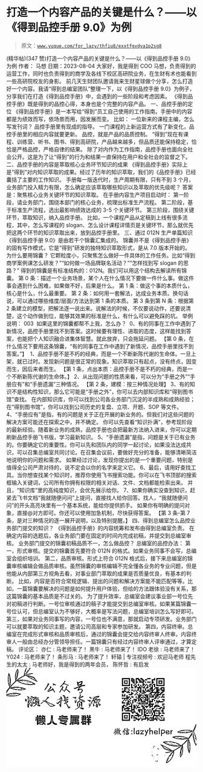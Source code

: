 # 打造一个内容产品的关键是什么？——以《得到品控手册 9.0》为例

> 原文：[`www.yuque.com/for_lazy/thfiu8/exxtfgvdya1p2sg8`](https://www.yuque.com/for_lazy/thfiu8/exxtfgvdya1p2sg8)

<ne-h2 id="406129a3" data-lake-id="406129a3"><ne-heading-ext><ne-heading-anchor></ne-heading-anchor><ne-heading-fold></ne-heading-fold></ne-heading-ext><ne-heading-content><ne-text id="u0ab5975c">(精华帖)(347 赞)打造一个内容产品的关键是什么？——以《得到品控手册 9.0》为例</ne-text></ne-heading-content></ne-h2> <ne-p id="ucbffcf7a" data-lake-id="ucbffcf7a"><ne-text id="u452f3cf7">作者： 马想</ne-text></ne-p> <ne-p id="uaf40a889" data-lake-id="uaf40a889"><ne-text id="u79d4ab40">日期：2023-08-04</ne-text></ne-p> <ne-p id="uc6ad061b" data-lake-id="uc6ad061b"><ne-text id="u2c1f8c50">大家好，我是得到 COO 马想，负责得到的运营工作，同时也负责得到的商学及各线下校区高研院业务，在生财有术也能看到一些高研院校友的身影。</ne-text></ne-p> <ne-p id="ueaea7b05" data-lake-id="ueaea7b05"><ne-text id="uaf5360d0">前几天生财团队邀请我来生财星球做个分享，怎么打造好一个内容。我请“得到总编室团队”整理一下，以《得到品控手册 9.0》为例子，分享我们在打造《得到品控手册》中，会遇到的一些阶段和考虑因素。</ne-text></ne-p> <ne-p id="u5cb6e186" data-lake-id="u5cb6e186"><ne-text id="ufc9949a9">《得到品控手册》既是得到的品控心得，本身也是个完整的内容产品。</ne-text></ne-p> <ne-h3 id="e43562d4" data-lake-id="e43562d4"><ne-heading-ext><ne-heading-anchor></ne-heading-anchor><ne-heading-fold></ne-heading-fold></ne-heading-ext><ne-heading-content><ne-text id="u5e56b2da">一、品控手册的定位</ne-text></ne-heading-content></ne-h3> <ne-p id="u1852f550" data-lake-id="u1852f550"><ne-text id="u1c024b59">《得到品控手册》是一本写给“得到”员工自己使用的工作指南。手册中的内容都是为绩效而写，依场景而用，因发展而变。</ne-text></ne-p> <ne-p id="u24effe8f" data-lake-id="u24effe8f"><ne-text id="uefa3c8b2">比如：</ne-text></ne-p> <ne-p id="u117030d2" data-lake-id="u117030d2"><ne-text id="ub7b24cd2">一位新来的课程主编，怎么写发刊词？</ne-text></ne-p> <ne-p id="uf40a5e6e" data-lake-id="uf40a5e6e"><ne-text id="u7b67931a">品控手册里有现成的指导。</ne-text></ne-p> <ne-p id="u1a417670" data-lake-id="u1a417670"><ne-text id="u2a91f3dc">一门课程的上新运营方式有了新变化，品控手册里的相应内容就要更新。</ne-text></ne-p> <ne-p id="u8f5196aa" data-lake-id="u8f5196aa"><ne-text id="ucd350c9f">品控，就是产品的品质控制。</ne-text></ne-p> <ne-p id="u7aa9b397" data-lake-id="u7aa9b397"><ne-text id="u40535a4b">“得到”现在有课程、训练营、听书、图书、得到高研院，产品越来越多，但品质还能保持稳定，恰恰是严格品控，严格自律的结果。</ne-text></ne-p> <ne-p id="u34e1beca" data-lake-id="u34e1beca"><ne-text id="ufa089c08">除了对内作为工作指南，品控手册也面向全社会公开。这是为了让“得到”的行为和结果一直保持在用户和全社会的监督之下。</ne-text></ne-p> <ne-h3 id="bbdbca00" data-lake-id="bbdbca00"><ne-heading-ext><ne-heading-anchor></ne-heading-anchor><ne-heading-fold></ne-heading-fold></ne-heading-ext><ne-heading-content><ne-text id="uc163b3bc">二、品控手册的内容是萃取核心业务环节知识的成果</ne-text></ne-heading-content></ne-h3> <ne-p id="u78d95aee" data-lake-id="u78d95aee"><ne-text id="ue71f6463">《得到品控手册》实际上是“得到”对内知识萃取的成果。经过了历年的知识萃取，我们的《品控手册》已经囊括了主要的工作知识。</ne-text></ne-p> <ne-p id="u18191260" data-lake-id="u18191260"><ne-text id="u847c8ec6">手册每一版迭代时，生产周期有限，只有不到 3 个月，业务部门投入精力有限，怎么确定应该萃取哪些知识以及萃取的优先级呢？</ne-text></ne-p> <ne-p id="ue90e5d26" data-lake-id="ue90e5d26"><ne-text id="u4cae421c">答案是：聚焦核心业务关键环节的知识萃取。</ne-text></ne-p> <ne-p id="uff350641" data-lake-id="uff350641"><ne-text id="u5efd8b84">在手册内容生产项目启动时：</ne-text></ne-p> <ne-p id="ub787d45a" data-lake-id="ub787d45a"><ne-text id="ub15231a2">第一阶段，请业务部门，围绕本部门的核心业务，梳理出标准生产流程。</ne-text></ne-p> <ne-p id="uecf1ae74" data-lake-id="uecf1ae74"><ne-text id="u307c047e">第二阶段，基于标准生产流程，选出最影响绩效达成的 3-5 个关键环节。</ne-text></ne-p> <ne-p id="u3dc5bf1a" data-lake-id="u3dc5bf1a"><ne-text id="u30bad2fc">第三阶段，围绕关键环节，萃取知识，纳入品控手册。</ne-text></ne-p> <ne-p id="u01506668" data-lake-id="u01506668"><ne-text id="u5cb430f6">比如，一个课程产品从定稿到上线有很多流程，其中，怎么写课程的 slogan、怎么设计课程详情页是关键环节，那么就优先把这两个环节的知识萃取出来，放到品控手册里。</ne-text></ne-p> <ne-h3 id="c8056b96" data-lake-id="c8056b96"><ne-heading-ext><ne-heading-anchor></ne-heading-anchor><ne-heading-fold></ne-heading-fold></ne-heading-ext><ne-heading-content><ne-text id="udc5bfb6a">三、通过 012N 生产单篇知识</ne-text></ne-heading-content></ne-h3> <ne-p id="uc46bfbb9" data-lake-id="uc46bfbb9"><ne-text id="uf29729e4">《得到品控手册 9.0》是由若干个锦囊汇集成的。</ne-text></ne-p> <ne-p id="uc59cf40b" data-lake-id="uc59cf40b"><ne-text id="uf864c27e">锦囊并不是《得到品控手册》的固有写作模式，它是“得到”研发的独特知识萃取形式，是从 7.0 版本开始的。</ne-text></ne-p> <ne-p id="udffb2ed2" data-lake-id="udffb2ed2"><ne-text id="uea7a3c7e">为什么要用锦囊？</ne-text></ne-p> <ne-p id="ua30c09f2" data-lake-id="ua30c09f2"><ne-text id="ue5222f3b">它颗粒度小，只聚焦怎么做好一件具体的工作任务。比如“得到商学案例课怎么研发？”“如何做一场品牌联名活动？”“怎样找到写 slogan 的思路？”</ne-text></ne-p> <ne-p id="ud699b1c5" data-lake-id="ud699b1c5"><ne-text id="ub9e48364">得到的锦囊是有标准结构的：012N。我们可以用这个结构去解读所有锦囊。</ne-text></ne-p> <ne-p id="ue25852dc" data-lake-id="ue25852dc"><ne-text id="uf3cf4e7f">第 0 条：描述一个业务场景，某个人在什么情况下要做一件什么事。做这件事会遇到什么困难，如果做不好，后果是什么。</ne-text></ne-p> <ne-p id="u1de4c81f" data-lake-id="u1de4c81f"><ne-text id="u4f110bb1">第 1 条：做这个事的本质什么，核心是什么，什么最重要。</ne-text></ne-p> <ne-p id="ua4557472" data-lake-id="ua4557472"><ne-text id="u44534c50">第 2 条：如何用一套解法，达成业务本质。换句话说，可以通过哪些维度/层面/方法达到第 1 条的本质。</ne-text></ne-p> <ne-p id="u747c5a36" data-lake-id="u747c5a36"><ne-text id="u25c94332">第 3 条到第 N 条：根据第 2 条建立的模型，把解法逐一说出来。说解法的时候，不仅要说动作，还要说清楚，这个动作做到位，能够其效果的标准是什么，有什么可以避免踩的坑。</ne-text></ne-p> <ne-p id="u247f725b" data-lake-id="u247f725b"><ne-text id="u26cbbcab" ne-bold="true">举例说明：</ne-text></ne-p> <ne-p id="ueb29258b" data-lake-id="ueb29258b"><ne-text id="ub6eb4be1">003  如果这里的锦囊都帮不上我，怎么办？</ne-text></ne-p> <ne-p id="u169a2be0" data-lake-id="u169a2be0"><ne-text id="ue6209177"> 0、有的同事在工作中遇到了新情况，品控手册里找不到答案。这时候要有理性、进取的态度，这样能找到答案，也能把个人知识融合进集体智慧。就此放弃，只会拖延问题。</ne-text></ne-p> <ne-p id="uf2cd6f30" data-lake-id="uf2cd6f30"><ne-text id="uff025abe" ne-bold="true">【第 0 条，在什么情况下要用这条锦囊，“有的同事在工作中遇到了新情况，品控手册里找不到答案。”】</ne-text></ne-p> <ne-p id="u3fe6acec" data-lake-id="u3fe6acec"><ne-text id="u9b078780"> 1、品控手册不是不朽的经典，而是一个不断新陈代谢的生命体。一旦上架，就已过时。发现新问题是很正常的现象。知识萃取只有起点，没有终点，因变而生，因后来者而生。</ne-text></ne-p> <ne-p id="u92df37bc" data-lake-id="u92df37bc"><ne-text id="u6000903f" ne-bold="true">【第 1 条，点出本质：品控手册不是不朽的经典，而是一个不断新陈代谢的生命体。】</ne-text></ne-p> <ne-p id="ud7d15324" data-lake-id="ud7d15324"><ne-text id="ud995d614">2、从出现问题的性质来看，可以分为“手册之外”“手册应有”和“手册遗漏”三种情况。</ne-text></ne-p> <ne-p id="u01d31891" data-lake-id="u01d31891"><ne-text id="u63dc0a74" ne-bold="true">【第 2 条，建模：按三种情况处理】</ne-text></ne-p> <ne-p id="u1436c436" data-lake-id="u1436c436"><ne-text id="u37bcf1e8">3、有的知识不是结构性知识，那么它可能是“手册之外”，你可以去内部知识库和“得到图书馆”查找。</ne-text></ne-p> <ne-p id="ue844fc01" data-lake-id="ue844fc01"><ne-text id="u4ec4e406">在内部知识库，你可以找到公司各业务部门沉淀的半成熟和成熟经验；</ne-text></ne-p> <ne-p id="udb2cff50" data-lake-id="udb2cff50"><ne-text id="u30149b6f">在“得到图书馆”，你可以找到公司历史的复盘、立项、开题、SOP 等文件。</ne-text></ne-p> <ne-p id="u88b5978d" data-lake-id="u88b5978d"><ne-text id="u0ac60d50">4、“手册应有”是指，有的问题是关于正在开展的新业务的。但我们对这些问题的解决方案可能还在探索之中，并不确定。</ne-text></ne-p> <ne-p id="u642761f9" data-lake-id="u642761f9"><ne-text id="uf1fa5881">你可以先查看“知识扑满”，参考现阶段的最新经验。随着新业务的成熟，品控手册也会把最新方法纳入进来，你可以定期刷新品控手册飞书版，学习最新知识。</ne-text></ne-p> <ne-p id="ub82b0034" data-lake-id="ub82b0034"><ne-text id="u8355bbfa">5、“手册遗漏”是指，问题是关于已有业务的。你要确定它的重要性。你可以先和团队内的同学一起讨论，如果没法达成共识，可以召集总编室共同讨论。在召集会议前，要做好充分的准备，能够清晰简洁地说明你的问题和需求。</ne-text></ne-p> <ne-p id="u0c81ed9d" data-lake-id="u0c81ed9d"><ne-text id="u188b0823">如果经过讨论，发现你提出的是一个重要问题，特别是值得全公司严肃对待的，说不定会以你的名字来定义它。</ne-text></ne-p> <ne-p id="u56a9c597" data-lake-id="u56a9c597"><ne-text id="udba9be6c">6、最后，请用好查找工具。当你想查找某个知识时，推荐你使用飞书搜索功能。你可以在飞书顶部的搜索框输入关键词，公司所有你拥有权限的相关对话、文件、文档都能检索出来。</ne-text></ne-p> <ne-p id="ub962b8fd" data-lake-id="ub962b8fd"><ne-text id="uc28142f6">并且，“知识库”里的高纯度知识，会优先展示给你。</ne-text></ne-p> <ne-p id="u45dd259d" data-lake-id="u45dd259d"><ne-text id="uba68f1f3">7、如果你确实没查到知识，赶紧去飞书文档“我就随便问问”上提问，直接找人给你回答。找人，“我就随便问问”的开头高亮块里有一个基本系统，能给你提供抓手。</ne-text></ne-p> <ne-p id="u1c453639" data-lake-id="u1c453639"><ne-text id="ub56f0f85">如果你有明确的提问对象，直接@对方即可。你还可以使用加急机制，尽快获得答案。</ne-text></ne-p> <ne-p id="uf5506c56" data-lake-id="uf5506c56"><ne-text id="u0bd4b04b" ne-bold="true">【第 3 条-第 7 条，是对三种情况的逐一展开说明，以及特别提醒。】</ne-text></ne-p> <ne-h3 id="dded3a57" data-lake-id="dded3a57"><ne-heading-ext><ne-heading-anchor></ne-heading-anchor><ne-heading-fold></ne-heading-fold></ne-heading-ext><ne-heading-content><ne-text id="u06abe8a1">四、得到总编室怎么品控业务部门提交的知识？</ne-text></ne-heading-content></ne-h3> <ne-p id="uf7e625ca" data-lake-id="uf7e625ca"><ne-text id="uf083b0a4">《得到品控手册》的内容统筹和发布由得到总编室负责。</ne-text></ne-p> <ne-p id="u2da50d29" data-lake-id="u2da50d29"><ne-text id="u3893cb13">在确定内容的选题后，各业务部门要在固定的时间内完成初稿，并提交到总编室审核。</ne-text></ne-p> <ne-p id="u404ac881" data-lake-id="u404ac881"><ne-text id="u9a7537c9">业务部门提交的锦囊初稿品质不一，怎么做品控？</ne-text></ne-p> <ne-p id="u276a5c56" data-lake-id="u276a5c56"><ne-text id="ue0235016">总编室的品控办法：</ne-text></ne-p> <ne-p id="u04c1265e" data-lake-id="u04c1265e"><ne-text id="u92eacbea">第一，形式审核。提交的锦囊首先要符合 012N 的格式。如果业务同事不会写，总编室会组织培训。</ne-text></ne-p> <ne-p id="uf7e48cff" data-lake-id="uf7e48cff"><ne-text id="u96dedc4c">第二，品质审核。形式上符合 012N 格式后，接下来总编室的锦囊审核编辑会做品质审核。虽然锦囊的审核编辑不完全懂各业务的专业问题，但是他能从内部第三方视角去看，对事业部门萃取的成果是否质量优良，有基本的判断。</ne-text></ne-p> <ne-p id="u67114033" data-lake-id="u67114033"><ne-text id="u6d3d8bcc">比如，内容是否符合常规逻辑、提出的问题和解决方案能不能匹配等等。比如，一篇锦囊要解决的问题是如何提升用户体验，但给的方法跟体验没有关系，那这篇锦囊的基本品质是不过关的。</ne-text></ne-p> <ne-p id="u74620d17" data-lake-id="u74620d17"><ne-text id="u3085bf43">为了提升效率，总编室会建议事业部一号位先对初稿进行判断。一号位审核通过的稿子才能提交到总编室审核。如果某篇锦囊一号位认可，但总编室认为不够好，大概率是写法问题，总编室培训怎么写好即可。</ne-text></ne-p> <ne-p id="uead14a6d" data-lake-id="uead14a6d"><ne-text id="u8ff9d5f8">第三，如果对业务同事写的内容，一号位也不满意，那就启动专项研发。业务部门可以就要萃取的知识主题，邀请公司高层和专家参加研发。</ne-text></ne-p> <ne-p id="ue74b7099" data-lake-id="ue74b7099"><ne-text id="ud953afee">第四，内容终审。总编室在完成形式审核和品质审核后，通过的锦囊会提交给内容终审人终审。内容终审人一般由总经办分管领导担任。一篇锦囊只有经过内容终审人评审通过，才算定稿。</ne-text></ne-p> <ne-hole id="ucc0e1d4a" data-lake-id="ucc0e1d4a"><ne-card data-card-name="hr" data-card-type="block" id="BNmpq" data-event-boundary="card"><ne-p id="uc29f3df1" data-lake-id="uc29f3df1"><ne-text id="u32d8599a">评论区：</ne-text></ne-p> <ne-p id="u343c1f7a" data-lake-id="u343c1f7a"><ne-text id="ub831a78d">亦仁 : 马老师来了！</ne-text> <ne-text id="ude44fa41">黑牛 : 马老师来了！</ne-text> <ne-text id="u2d7bdb76">IDO 老徐 : 马老师来了！</ne-text> <ne-text id="uac3c79d5">Y024 : 马老师来了！</ne-text> <ne-text id="uf9682a44">条形马 : 马老师来了！</ne-text> <ne-text id="uedf8a4e5">轩辕 | 专注视频号 : 欢迎马老师</ne-text> <ne-text id="u76cf32d1">程先生的太太 : 马老师好，我是得到的两年会员，</ne-text> <ne-text id="ud09c540f">陈怀哲 : 有启发</ne-text></ne-p> <ne-p id="ubc78f5ce" data-lake-id="ubc78f5ce"><ne-card data-card-name="image" data-card-type="inline" id="RziJk" data-event-boundary="card">![](img/894d30a529e7c37bcd3392323c99941c.png)</ne-card></ne-p> <ne-hole id="ubb9be181" data-lake-id="ubb9be181"><ne-card data-card-name="hr" data-card-type="block" id="KEeiV" data-event-boundary="card"></ne-card></ne-hole></ne-card></ne-hole>